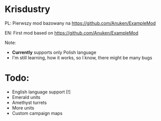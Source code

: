 # Krisdustry
PL: Pierwszy mod bazowany na https://github.com/Anuken/ExampleMod

EN: First mod based on https://github.com/Anuken/ExampleMod

Note:
- **Currently** supports only Polish language
- I'm still learning, how it works, so I know, there might be many bugs


# Todo:
- English language support [!]
- Emerald units
- Amethyst turrets
- More units
- Custom campaign maps
